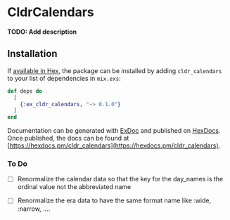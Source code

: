 # CldrCalendars

**TODO: Add description**

## Installation

If [available in Hex](https://hex.pm/docs/publish), the package can be installed
by adding `cldr_calendars` to your list of dependencies in `mix.exs`:

```elixir
def deps do
  [
    {:ex_cldr_calendars, "~> 0.1.0"}
  ]
end
```

Documentation can be generated with [ExDoc](https://github.com/elixir-lang/ex_doc)
and published on [HexDocs](https://hexdocs.pm). Once published, the docs can
be found at [https://hexdocs.pm/cldr_calendars](https://hexdocs.pm/cldr_calendars).

### To Do

* [ ] Renormalize the calendar data so that the key for the day_names is the ordinal value not the abbreviated name

* [ ] Renormalize the era data to have the same format name like :wide, :narrow, ....